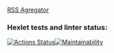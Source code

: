 [RSS Agregator](https://frontend-project-11-one-gules.vercel.app)

### Hexlet tests and linter status:
[![Actions Status](https://github.com/OstrovskyEvgeny/frontend-project-11/workflows/hexlet-check/badge.svg)](https://github.com/OstrovskyEvgeny/frontend-project-11/actions)[![Maintainability](https://api.codeclimate.com/v1/badges/30132fac33ebf92a773b/maintainability)](https://codeclimate.com/github/OstrovskyEvgeny/frontend-project-11/maintainability)